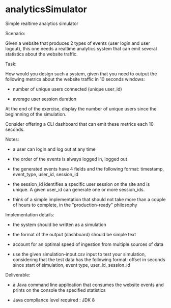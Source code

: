 # analyticsSimulator
Simple realtime analytics simulator


 


Scenario:


Given a website that produces 2 types of events (user login and user logout), this one needs a realtime analytics system that can emit several statistics about the website traffic.



Task:

How would you design such a system, given that you need to output the following metrics about the website traffic in 10 seconds windows:

- number of unique users connected (unique user_id)

- average user session duration

At the end of the exercise, display the number of unique users since the beginnning of the simulation.

Consider offering a CLI dashboard that can emit these metrics each 10 seconds.



Notes:


  - a user can login and log out at any time

  - the order of the events is always logged in, logged out

  - the generated events have 4 fields and the following format: timestamp, event_type, user_id, session_id

  - the session_id identifies a specific user session on the site and is unique. A given user_id can generate one or more session_ids.
  
  - think of a simple implementation that should not take more than a couple of hours to complete, in the "production-ready" philosophy




Implementation details:


  - the system should be written as a simulation

  - the format of the output (dashboard) should be simple text
  
  - account for an optimal speed of ingestion from multiple sources of data
  - use the given simulation-input.csv input to test your simulation, considering that the test data has the following format: offset in seconds since start of simulation, event type, user_id, session_id
  


Deliverable:


  - a Java command line application that consumes the website events and prints on the console the specified statistics

  - Java compliance level required :  JDK 8
